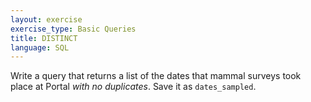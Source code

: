 ```yaml
---
layout: exercise
exercise_type: Basic Queries
title: DISTINCT
language: SQL
---
```


Write a query that returns a list of the dates that mammal surveys took
place at Portal *with no duplicates*. Save it as `dates_sampled`.
